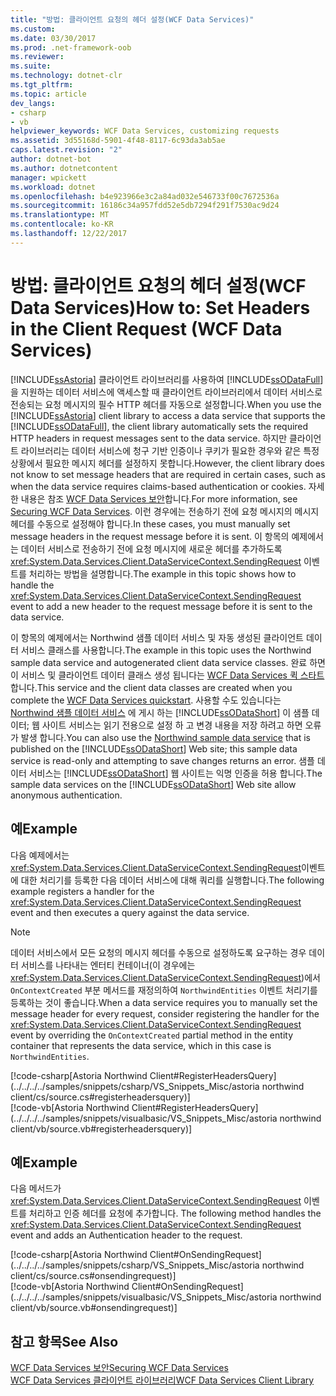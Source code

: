 ```yaml
---
title: "방법: 클라이언트 요청의 헤더 설정(WCF Data Services)"
ms.custom: 
ms.date: 03/30/2017
ms.prod: .net-framework-oob
ms.reviewer: 
ms.suite: 
ms.technology: dotnet-clr
ms.tgt_pltfrm: 
ms.topic: article
dev_langs:
- csharp
- vb
helpviewer_keywords: WCF Data Services, customizing requests
ms.assetid: 3d55168d-5901-4f48-8117-6c93da3ab5ae
caps.latest.revision: "2"
author: dotnet-bot
ms.author: dotnetcontent
manager: wpickett
ms.workload: dotnet
ms.openlocfilehash: b4e923966e3c2a84ad032e546733f00c7672536a
ms.sourcegitcommit: 16186c34a957fdd52e5db7294f291f7530ac9d24
ms.translationtype: MT
ms.contentlocale: ko-KR
ms.lasthandoff: 12/22/2017
---
```

# <a name="how-to-set-headers-in-the-client-request-wcf-data-services"></a><span data-ttu-id="e1921-102">방법: 클라이언트 요청의 헤더 설정(WCF Data Services)</span><span class="sxs-lookup"><span data-stu-id="e1921-102">How to: Set Headers in the Client Request (WCF Data Services)</span></span>
<span data-ttu-id="e1921-103">[!INCLUDE[ssAstoria](../../../../includes/ssastoria-md.md)] 클라이언트 라이브러리를 사용하여 [!INCLUDE[ssODataFull](../../../../includes/ssodatafull-md.md)]을 지원하는 데이터 서비스에 액세스할 때 클라이언트 라이브러리에서 데이터 서비스로 전송되는 요청 메시지의 필수 HTTP 헤더를 자동으로 설정합니다.</span><span class="sxs-lookup"><span data-stu-id="e1921-103">When you use the [!INCLUDE[ssAstoria](../../../../includes/ssastoria-md.md)] client library to access a data service that supports the [!INCLUDE[ssODataFull](../../../../includes/ssodatafull-md.md)], the client library automatically sets the required HTTP headers in request messages sent to the data service.</span></span> <span data-ttu-id="e1921-104">하지만 클라이언트 라이브러리는 데이터 서비스에 청구 기반 인증이나 쿠키가 필요한 경우와 같은 특정 상황에서 필요한 메시지 헤더를 설정하지 못합니다.</span><span class="sxs-lookup"><span data-stu-id="e1921-104">However, the client library does not know to set message headers that are required in certain cases, such as when the data service requires claims-based authentication or cookies.</span></span> <span data-ttu-id="e1921-105">자세한 내용은 참조 [WCF Data Services 보안](../../../../docs/framework/data/wcf/securing-wcf-data-services.md#clientAuthentication)합니다.</span><span class="sxs-lookup"><span data-stu-id="e1921-105">For more information, see [Securing WCF Data Services](../../../../docs/framework/data/wcf/securing-wcf-data-services.md#clientAuthentication).</span></span> <span data-ttu-id="e1921-106">이런 경우에는 전송하기 전에 요청 메시지의 메시지 헤더를 수동으로 설정해야 합니다.</span><span class="sxs-lookup"><span data-stu-id="e1921-106">In these cases, you must manually set message headers in the request message before it is sent.</span></span> <span data-ttu-id="e1921-107">이 항목의 예제에서는 데이터 서비스로 전송하기 전에 요청 메시지에 새로운 헤더를 추가하도록 <xref:System.Data.Services.Client.DataServiceContext.SendingRequest> 이벤트를 처리하는 방법을 설명합니다.</span><span class="sxs-lookup"><span data-stu-id="e1921-107">The example in this topic shows how to handle the <xref:System.Data.Services.Client.DataServiceContext.SendingRequest> event to add a new header to the request message before it is sent to the data service.</span></span>  
  
 <span data-ttu-id="e1921-108">이 항목의 예제에서는 Northwind 샘플 데이터 서비스 및 자동 생성된 클라이언트 데이터 서비스 클래스를 사용합니다.</span><span class="sxs-lookup"><span data-stu-id="e1921-108">The example in this topic uses the Northwind sample data service and autogenerated client data service classes.</span></span> <span data-ttu-id="e1921-109">완료 하면이 서비스 및 클라이언트 데이터 클래스 생성 됩니다는 [WCF Data Services 퀵 스타트](../../../../docs/framework/data/wcf/quickstart-wcf-data-services.md)합니다.</span><span class="sxs-lookup"><span data-stu-id="e1921-109">This service and the client data classes are created when you complete the [WCF Data Services quickstart](../../../../docs/framework/data/wcf/quickstart-wcf-data-services.md).</span></span> <span data-ttu-id="e1921-110">사용할 수도 있습니다는 [Northwind 샘플 데이터 서비스](http://go.microsoft.com/fwlink/?LinkId=187426) 에 게시 하는 [!INCLUDE[ssODataShort](../../../../includes/ssodatashort-md.md)] 이 샘플 데이터; 웹 사이트 서비스는 읽기 전용으로 설정 하 고 변경 내용을 저장 하려고 하면 오류가 발생 합니다.</span><span class="sxs-lookup"><span data-stu-id="e1921-110">You can also use the [Northwind sample data service](http://go.microsoft.com/fwlink/?LinkId=187426) that is published on the [!INCLUDE[ssODataShort](../../../../includes/ssodatashort-md.md)] Web site; this sample data service is read-only and attempting to save changes returns an error.</span></span> <span data-ttu-id="e1921-111">샘플 데이터 서비스는 [!INCLUDE[ssODataShort](../../../../includes/ssodatashort-md.md)] 웹 사이트는 익명 인증을 허용 합니다.</span><span class="sxs-lookup"><span data-stu-id="e1921-111">The sample data services on the [!INCLUDE[ssODataShort](../../../../includes/ssodatashort-md.md)] Web site allow anonymous authentication.</span></span>  
  
## <a name="example"></a><span data-ttu-id="e1921-112">예</span><span class="sxs-lookup"><span data-stu-id="e1921-112">Example</span></span>  
 <span data-ttu-id="e1921-113">다음 예제에서는 <xref:System.Data.Services.Client.DataServiceContext.SendingRequest>이벤트에 대한 처리기를 등록한 다음 데이터 서비스에 대해 쿼리를 실행합니다.</span><span class="sxs-lookup"><span data-stu-id="e1921-113">The following example registers a handler for the <xref:System.Data.Services.Client.DataServiceContext.SendingRequest> event and then executes a query against the data service.</span></span>  
  
> [!NOTE]
>  <span data-ttu-id="e1921-114">데이터 서비스에서 모든 요청의 메시지 헤더를 수동으로 설정하도록 요구하는 경우 데이터 서비스를 나타내는 엔터티 컨테이너(이 경우에는 <xref:System.Data.Services.Client.DataServiceContext.SendingRequest>)에서 `OnContextCreated` 부분 메서드를 재정의하여 `NorthwindEntities` 이벤트 처리기를 등록하는 것이 좋습니다.</span><span class="sxs-lookup"><span data-stu-id="e1921-114">When a data service requires you to manually set the message header for every request, consider registering the handler for the <xref:System.Data.Services.Client.DataServiceContext.SendingRequest> event by overriding the `OnContextCreated` partial method in the entity container that represents the data service, which in this case is `NorthwindEntities`.</span></span>  
  
[!code-csharp[Astoria Northwind Client#RegisterHeadersQuery](../../../../samples/snippets/csharp/VS_Snippets_Misc/astoria northwind client/cs/source.cs#registerheadersquery)]   
[!code-vb[Astoria Northwind Client#RegisterHeadersQuery](../../../../samples/snippets/visualbasic/VS_Snippets_Misc/astoria northwind client/vb/source.vb#registerheadersquery)]
  
## <a name="example"></a><span data-ttu-id="e1921-115">예</span><span class="sxs-lookup"><span data-stu-id="e1921-115">Example</span></span>  
 <span data-ttu-id="e1921-116">다음 메서드가 <xref:System.Data.Services.Client.DataServiceContext.SendingRequest> 이벤트를 처리하고 인증 헤더를 요청에 추가합니다. </span><span class="sxs-lookup"><span data-stu-id="e1921-116">The following method handles the <xref:System.Data.Services.Client.DataServiceContext.SendingRequest> event and adds an Authentication header to the request.</span></span>  
  
 [!code-csharp[Astoria Northwind Client#OnSendingRequest](../../../../samples/snippets/csharp/VS_Snippets_Misc/astoria northwind client/cs/source.cs#onsendingrequest)]  
 [!code-vb[Astoria Northwind Client#OnSendingRequest](../../../../samples/snippets/visualbasic/VS_Snippets_Misc/astoria northwind client/vb/source.vb#onsendingrequest)]  
  
## <a name="see-also"></a><span data-ttu-id="e1921-117">참고 항목</span><span class="sxs-lookup"><span data-stu-id="e1921-117">See Also</span></span>  
 [<span data-ttu-id="e1921-118">WCF Data Services 보안</span><span class="sxs-lookup"><span data-stu-id="e1921-118">Securing WCF Data Services</span></span>](../../../../docs/framework/data/wcf/securing-wcf-data-services.md)  
 [<span data-ttu-id="e1921-119">WCF Data Services 클라이언트 라이브러리</span><span class="sxs-lookup"><span data-stu-id="e1921-119">WCF Data Services Client Library</span></span>](../../../../docs/framework/data/wcf/wcf-data-services-client-library.md)
